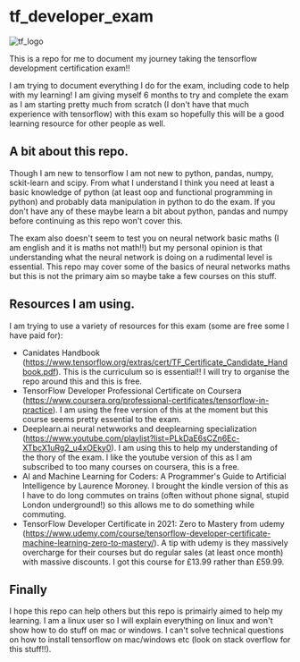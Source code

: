 # tf_developer_exam

![tf_logo](https://user-images.githubusercontent.com/47508257/132955144-5fe2ff22-1a8e-43b5-a205-31546fd86b7a.jpg)



This is a repo for me to document my journey taking the tensorflow development certification exam!!

I am trying to document everything I do for the exam, including code to help with my learning! I am giving myself 6 months to try and complete the exam as I am starting pretty much from scratch (I don't have that much experience with tensorflow) with this exam so hopefully this will be a good learning resource for other people as well.

## A bit about this repo.
Though I am new to tensorflow I am not new to python, pandas, numpy, sckit-learn and scipy. From what I understand I think you need at least a basic knowledge of python (at least oop and functional programming in python) and probably data manipulation in python to do the exam. If you don't have any of these maybe learn a bit about python, pandas and numpy before continuing as this repo won't cover this. 

The exam also doesn't seem to test you on neural network basic maths (I am english and it is maths not math!!) but my personal opinion is that understanding what the neural network is doing on a rudimental level is essential. This repo may cover some of the basics of neural networks maths but this is not the primary aim so maybe take a few courses on this stuff.

## Resources I am using.
I am trying to use a variety of resources for this exam (some are free some I have paid for):

- Canidates Handbook (https://www.tensorflow.org/extras/cert/TF_Certificate_Candidate_Handbook.pdf). This is the curriculum so is essential!! I will try to organise the repo around this and this is free.
- TensorFlow Developer Professional Certificate on Coursera (https://www.coursera.org/professional-certificates/tensorflow-in-practice). I am using the free version of this at the moment but this course seems pretty essential to the exam.
-  Deeplearn.ai neural netwworks and deeplearning specialization (https://www.youtube.com/playlist?list=PLkDaE6sCZn6Ec-XTbcX1uRg2_u4xOEky0). I am using this to help my understanding of the thory of the exam. I like the youtube version of this as I am subscribed to too many courses on coursera, this is a free.
-  AI and Machine Learning for Coders: A Programmer's Guide to Artificial Intelligence by Laurence Moroney. I brought the kindle version of this as I have to do long commutes on trains (often without phone signal, stupid London underground!) so this allows me to do something while commuting.
- TensorFlow Developer Certificate in 2021: Zero to Mastery from udemy (https://www.udemy.com/course/tensorflow-developer-certificate-machine-learning-zero-to-mastery/). A tip with udemy is they massively overcharge for their courses but do regular sales (at least once month) with massive discounts. I got this course for £13.99 rather than £59.99.


## Finally

I hope this repo can help others but this repo is primairly aimed to help my learning. I am a linux user so I will explain everything on linux and won't show how to do stuff on mac or windows. I can't solve technical questions on how to install tensorflow on mac/windows etc (look on stack overflow for this stuff!!).
